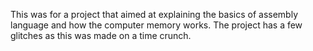 This was for a project that aimed at explaining the basics of assembly language and how the computer memory works. The project has a few glitches as this was made on a time crunch.
